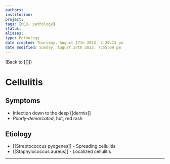 ```yaml
---
authors: 
institution: 
project: 
tags: [MED, pathology]
status: 
aliases: 
type: Pathology
date created: Thursday, August 17th 2023, 7:39:13 pm
date modified: Sunday, August 27th 2023, 7:55:09 pm
---
```


(Back to [[]])

# Cellulitis

## Symptoms
- Infection down to the deep [[dermis]]
- _Poorly-demarcated_, hot, red rash
## Etiology
- [[Streptococcus pyogenes]] - Spreading cellulitis
- [[Staphylococcus aureus]] - Localized cellulitis

---
